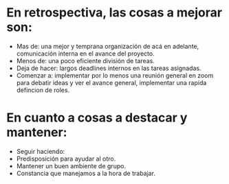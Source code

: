 

# En retrospectiva, las cosas a mejorar son:
- Mas de: una mejor y temprana organización de acá en adelante, comunicación interna en el avance del proyecto.
- Menos de: una poco eficiente división de tareas.
- Deja de hacer: largos deadlines internos en las tareas asignadas.
- Comenzar a: implementar por lo menos una reunión general en zoom para debatir ideas y ver el avance general, implementar una rapida defincion de roles.

# En cuanto a cosas a destacar  y mantener:
- Seguir haciendo: 
- Predisposición para ayudar al otro.
- Mantener un buen ambiente de grupo.
- Constancia que manejamos a la hora de trabajar.
